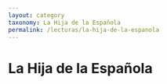 ```yaml
---
layout: category
taxonomy: La Hija de la Española
permalink: /lecturas/la-hija-de-la-espanola
---
```

# La Hija de la Española